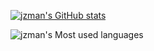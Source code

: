 [![jzman's GitHub stats](https://github-readme-stats.vercel.app/api?username=jzmanu&theme=github_dark)](https://github.com/anuraghazra/github-readme-stats)
  
![jzman's Most used languages](https://github-readme-stats.vercel.app/api/top-langs/?username=jzmanu&layout=compact&hide_border=true&langs_count=10&&theme=github_dark)
